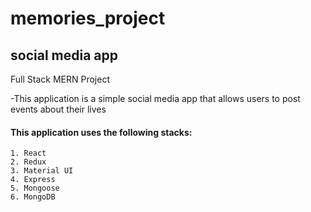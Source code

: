 # memories_project
## social media app
Full Stack MERN Project

-This application is a simple social media app that allows users to post events about their lives

#### This application uses the following stacks:
    1. React
    2. Redux
    3. Material UI
    4. Express
    5. Mongoose
    6. MongoDB
